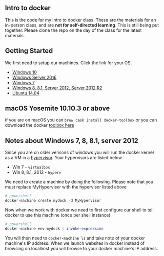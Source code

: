 ## Intro to docker

This is the code for my intro to docker class. These are the materials for an in-person class, and are **not for self-directed learning**. This is still being put together. Please clone the repo on the day of the class for the latest materials.

## Getting Started

We first need to setup our machines. Click the link for your OS. 

* [Windows 10](https://gist.github.com/TerribleDev/dd424d3d090bcf5634dcf8417411a081)
* [Windows Server 2016](https://gist.github.com/TerribleDev/106197d88d1535dd0546165f5a7eb6a8)
* [Windows 7](https://gist.github.com/TerribleDev/721fde498ae7e2e17c5c44a9d8e07412)
* [Windows 8, 8.1, Server 2012, Server 2012 R2](https://gist.github.com/TerribleDev/ad0d19734cbf0b5717a2d4e6fef7f011)
* [Ubuntu 14.04](https://gist.github.com/TerribleDev/3e0a8bab68b83fe5ef896a3bf16a85ce)

## macOS Yosemite 10.10.3 or above

if you are on macOS you can `brew cask install docker-toolbox` or you can download the docker [toolbox here](https://download.docker.com/mac/stable/Docker.dmg)

## Notes about Windows 7, 8, 8.1, server 2012

Since you are on older verisons of windows you will run the docker kernel as a VM in a [hypervisor](https://en.wikipedia.org/wiki/Hypervisor). Your hypervisors are listed below.

* Win 7 - `virtualbox`
* Win 8, 8.1, 2012 - `hyperv`


We need to create a machine by doing the following. Please note that you must replace MyHypervisor with the hypervisor listed above


```powershell
# powershell
docker-machine create mydock -d MyHypervisor
```

Now when we work with docker we need to first configure our shell to tell docker to use this machine (once per shell instance)

```powershell
# powershell
docker-machine env mydock | invoke-expression
```

You will then need to `docker-machine ls` and take note of your docker machine's IP address. When we launch websites in docker instead of browsing on localhost you will browse to your docker machine's IP address.